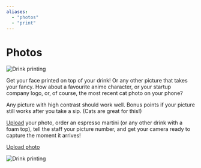 ```yaml
---
aliases:
  - "photos"
  - "print"
---
```


# Photos

![Drink printing](images/ripples.jpeg)

Get your face printed on top of your drink!  Or any other picture that
takes your fancy.  How about a favourite anime character, or your
startup company logo, or, of course, the most recent cat photo on your
phone?

Any picture with high contrast should work well.  Bonus points if your
picture still works after you take a sip.  (Cats are great for this!)

[Upload](#upload) your photo, order an espresso martini (or any other
drink with a foam top), tell the staff your picture number, and get
your camera ready to capture the moment it arrives!

[Upload photo](https://webapp.drinkripples.com
"{ #upload .button target=\"_blank\" }")

![Drink printing](images/ripples2.jpeg)
